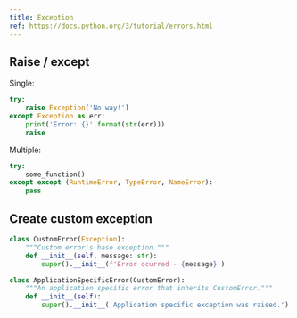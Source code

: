 ```yaml
---
title: Exception
ref: https://docs.python.org/3/tutorial/errors.html
---
```


## Raise / except

Single:

```python
try:
    raise Exception('No way!')
except Exception as err:
    print('Error: {}'.format(str(err)))
    raise
```

Multiple:

```python
try:
    some_function()
except except (RuntimeError, TypeError, NameError):
    pass
```

## Create custom exception

```python
class CustomError(Exception):
    """Custom error's base exception."""
    def __init__(self, message: str):
        super().__init__(f'Error ocurred - {message}')

class ApplicationSpecificError(CustomError):
    """An application specific error that inherits CustomError."""
    def __init__(self):
        super().__init__('Application specific exception was raised.')
```
